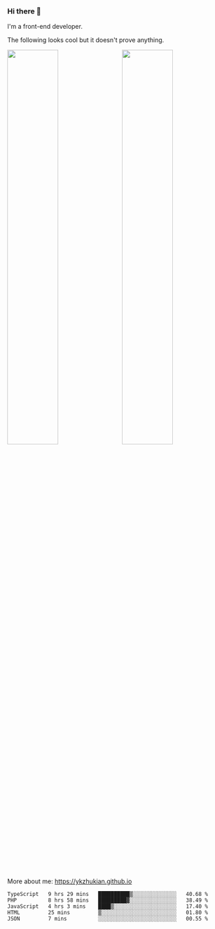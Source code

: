 ### Hi there 👋

I'm a front-end developer.

The following looks cool but it doesn't prove anything.

[<img align="right" width="48%" src="https://github-readme-stats.vercel.app/api?username=ykzhukian&show_icons=true&theme=dracula">](https://github.com/anuraghazra/github-readme-stats)

[<img width="48%" src="https://github-readme-stats.vercel.app/api/top-langs/?username=ykzhukian&layout=compact&theme=dracula">](https://github.com/anuraghazra/github-readme-stats)

More about me: 
https://ykzhukian.github.io

<!--START_SECTION:waka-->
```text
TypeScript   9 hrs 29 mins   ██████████▒░░░░░░░░░░░░░░   40.68 % 
PHP          8 hrs 58 mins   █████████▓░░░░░░░░░░░░░░░   38.49 % 
JavaScript   4 hrs 3 mins    ████▒░░░░░░░░░░░░░░░░░░░░   17.40 % 
HTML         25 mins         ▒░░░░░░░░░░░░░░░░░░░░░░░░   01.80 % 
JSON         7 mins          ░░░░░░░░░░░░░░░░░░░░░░░░░   00.55 % 
```
<!--END_SECTION:waka-->
